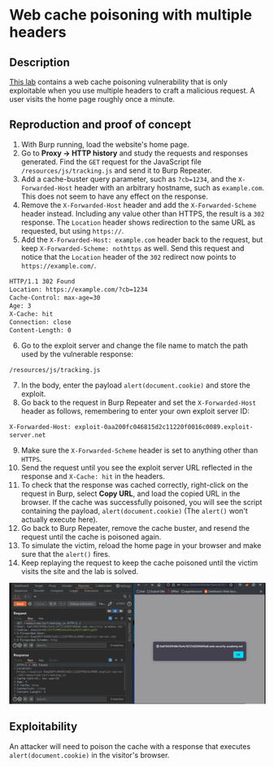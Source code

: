 # Web cache poisoning with multiple headers

## Description

[This lab](https://portswigger.net/web-security/web-cache-poisoning/exploiting-design-flaws/lab-web-cache-poisoning-with-multiple-headers) contains a web cache poisoning vulnerability that is only exploitable when you use multiple headers to craft a malicious request. A user visits the home page roughly once a minute.

## Reproduction and proof of concept

1. With Burp running, load the website's home page.
2. Go to **Proxy -> HTTP history** and study the requests and responses generated. Find the `GET` request for the JavaScript file `/resources/js/tracking.js` and send it to Burp Repeater.
3. Add a cache-buster query parameter, such as `?cb=1234`, and the `X-Forwarded-Host` header with an arbitrary hostname, such as `example.com`. This does not seem to have any effect on the response.
4. Remove the `X-Forwarded-Host` header and add the `X-Forwarded-Scheme` header instead. Including any value other than HTTPS, the result is a `302` response. The `Location` header shows redirection to the same URL as requested, but using `https://`.
5. Add the `X-Forwarded-Host: example.com` header back to the request, but keep `X-Forwarded-Scheme: nothttps` as well. Send this request and notice that the `Location` header of the `302` redirect now points to `https://example.com/`.

```text
HTTP/1.1 302 Found
Location: https://example.com/?cb=1234
Cache-Control: max-age=30
Age: 3
X-Cache: hit
Connection: close
Content-Length: 0
```

6. Go to the exploit server and change the file name to match the path used by the vulnerable response:

```text
/resources/js/tracking.js
```

7. In the body, enter the payload `alert(document.cookie)` and store the exploit.
8. Go back to the request in Burp Repeater and set the `X-Forwarded-Host` header as follows, remembering to enter your own exploit server ID:

```text
X-Forwarded-Host: exploit-0aa200fc046815d2c11220f0016c0089.exploit-server.net
```

9. Make sure the `X-Forwarded-Scheme` header is set to anything other than `HTTPS`.
10. Send the request until you see the exploit server URL reflected in the response and `X-Cache: hit` in the headers.
11. To check that the response was cached correctly, right-click on the request in Burp, select **Copy URL**, and load the copied URL in the browser. If the cache was successfully poisoned, you will see the script containing the payload, `alert(document.cookie)` (The ``alert()`` won't actually execute here).
12. Go back to Burp Repeater, remove the cache buster, and resend the request until the cache is poisoned again.
13. To simulate the victim, reload the home page in your browser and make sure that the `alert()` fires.
14. Keep replaying the request to keep the cache poisoned until the victim visits the site and the lab is solved.

![Web cache poisoning](../../_static/images/cache3.png)

## Exploitability

An attacker will need to poison the cache with a response that executes `alert(document.cookie)` in the visitor's browser. 
